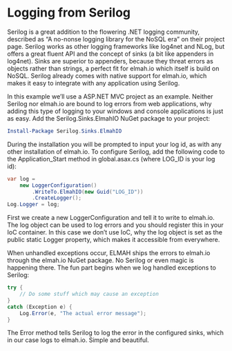 # Logging from Serilog

Serilog is a great addition to the flowering .NET logging community, described as “A no-nonse logging library for the NoSQL era” on their project page. Serilog works as other logging frameworks like log4net and NLog, but offers a great fluent API and the concept of sinks (a bit like appenders in log4net). Sinks are superior to appenders, because they threat errors as objects rather than strings, a perfect fit for elmah.io which itself is build on NoSQL. Serilog already comes with native support for elmah.io, which makes it easy to integrate with any application using Serilog.

In this example we’ll use a ASP.NET MVC project as an example. Neither Serilog nor elmah.io are bound to log errors from web applications, why adding this type of logging to your windows and console applications is just as easy. Add the Serilog.Sinks.ElmahIO NuGet package to your project:

```powershell
Install-Package Serilog.Sinks.ElmahIO
```

During the installation you will be prompted to input your log id, as with any other installation of elmah.io. To configure Serilog, add the following code to the Application_Start method in global.asax.cs (where LOG_ID is your log id):

```csharp
var log =
    new LoggerConfiguration()
        .WriteTo.ElmahIO(new Guid("LOG_ID"))
        .CreateLogger();
Log.Logger = log;
```

First we create a new LoggerConfiguration and tell it to write to elmah.io. The log object can be used to log errors and you should register this in your IoC container. In this case we don’t use IoC, why the log object is set as the public static Logger property, which makes it accessible from everywhere.

When unhandled exceptions occur, ELMAH ships the errors to elmah.io through the elmah.io NuGet package. No Serilog or even magic is happening there. The fun part begins when we log handled exceptions to Serilog:

```csharp
try {
    // Do some stuff which may cause an exception
}
catch (Exception e) {
    Log.Error(e, "The actual error message");
}
```

The Error method tells Serilog to log the error in the configured sinks, which in our case logs to elmah.io. Simple and beautiful.
